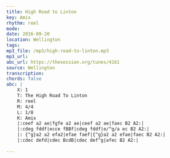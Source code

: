 ```yaml
---
title: High Road to Linton
key: Amix
rhythm: reel
mode: 
date: 2016-09-20
location: Wellington
tags:
mp3_file: /mp3/high-road-to-linton.mp3
mp3_url: 
abc_url: https://thesession.org/tunes/4161
source: Wellington
transcription: 
chords: false
abc: |
    X: 1
    T: The High Road To Linton
    R: reel
    M: 4/4
    L: 1/8
    K: Amix
    |:ceef a2 ae|fgfe a2 ae|ceef a2 ae|faec B2 A2:|
    |:cdeg fddf|ecce fBBf|cdeg fddf|e/^g/a ec B2 A2:|
    |: {^g}a2 a2 efa2|efae faef|{^g}a2 a2 efae|faec B2 A2:|
    |:cdec defd|cdec BcdB|cdec def^g|afec B2 A2:|
    
---
```


